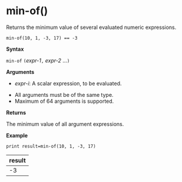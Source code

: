 # min-of()

Returns the minimum value of several evaluated numeric expressions.

    min-of(10, 1, -3, 17) == -3

**Syntax**

`min-of` `(`*expr-1*`,` *expr-2* ...`)`

**Arguments**

* *expr-i*: A scalar expression, to be evaluated.

- All arguments must be of the same type.
- Maximum of 64 arguments is supported.

**Returns**

The minimum value of all argument expressions.

**Example**

<!-- csl: https://help.kusto.windows.net/Samples  -->
```
print result=min-of(10, 1, -3, 17) 
```

|result|
|---|
|-3|
